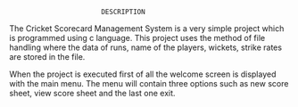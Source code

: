                            DESCRIPTION

The Cricket Scorecard Management System is a very simple project which is programmed using c language. This project uses the method of file handling where the data of runs, name of the players, wickets, strike rates are stored in the file.

   When the project is executed first of all the welcome screen is displayed with the main menu. The menu will contain three options such as new score sheet, view score sheet and the last one exit.

